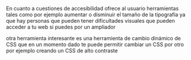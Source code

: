 En cuanto a cuestiones de accesibilidad ofrece al usuario herramientas tales como por ejemplo aumentar o disminuir el tamaño de la tipografía ya que hay personas que pueden tener dificultades visuales que pueden acceder a tu web si puedes por un ampliador

 otra herramienta interesante es una herramienta de cambio dinámico de CSS que en un momento dado te puede permitir cambiar un CSS por otro por ejemplo creando un CSS de alto contraste 

